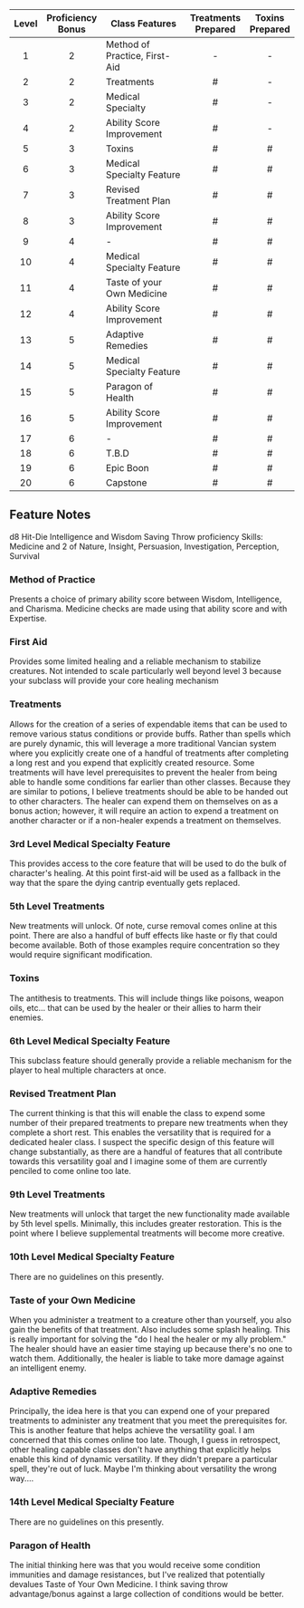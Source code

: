 | Level | Proficiency<br>Bonus | Class Features                | Treatments<br>Prepared | Toxins<br>Prepared |
| :---: | :------------------: | ----------------------------- | :--------------------: | :----------------: |
|   1   |          2           | Method of Practice, First-Aid |           -            |         -          |
|   2   |          2           | Treatments                    |           #            |         -          |
|   3   |          2           | Medical Specialty             |           #            |         -          |
|   4   |          2           | Ability Score Improvement     |           #            |         -          |
|   5   |          3           | Toxins                        |           #            |         #          |
|   6   |          3           | Medical Specialty Feature     |           #            |         #          |
|   7   |          3           | Revised Treatment Plan        |           #            |         #          |
|   8   |          3           | Ability Score Improvement     |           #            |         #          |
|   9   |          4           | -                             |           #            |         #          |
|  10   |          4           | Medical Specialty Feature     |           #            |         #          |
|  11   |          4           | Taste of your Own Medicine    |           #            |         #          |
|  12   |          4           | Ability Score Improvement     |           #            |         #          |
|  13   |          5           | Adaptive Remedies             |           #            |         #          |
|  14   |          5           | Medical Specialty Feature     |           #            |         #          |
|  15   |          5           | Paragon of Health             |           #            |         #          |
|  16   |          5           | Ability Score Improvement     |           #            |         #          |
|  17   |          6           | -                             |           #            |         #          |
|  18   |          6           | T.B.D                         |           #            |         #          |
|  19   |          6           | Epic Boon                     |           #            |         #          |
|  20   |          6           | Capstone                      |           #            |         #          |
## Feature Notes
d8 Hit-Die
Intelligence and Wisdom Saving Throw proficiency 
Skills: Medicine and 2 of Nature, Insight, Persuasion, Investigation, Perception, Survival

### Method of Practice
Presents a choice of primary ability score between Wisdom, Intelligence, and Charisma. Medicine checks are made using that ability score and with Expertise.
### First Aid
Provides some limited healing and a reliable mechanism to stabilize creatures. Not intended to scale particularly well beyond level 3 because your subclass will provide your core healing mechanism
### Treatments 
Allows for the creation of a series of expendable items that can be used to remove various status conditions or provide buffs. Rather than spells which are purely dynamic, this will leverage a more traditional Vancian system where you explicitly create one of a handful of treatments after completing a long rest and you expend that explicitly created resource. Some treatments will have level prerequisites to prevent the healer from being able to handle some conditions far earlier than other classes. Because they are similar to potions, I believe treatments should be able to be handed out to other characters. The healer can expend them on themselves on as a bonus action; however, it will require an action to expend a treatment on another character or if a non-healer expends a treatment on themselves.
### 3rd Level Medical Specialty Feature
This provides access to the core feature that will be used to do the bulk of character's healing. At this point first-aid will be used as a fallback in the way that the spare the dying cantrip eventually gets replaced.
### 5th Level Treatments
New treatments will unlock. Of note, curse removal comes online at this point. There are also a handful of buff effects like haste or fly that could become available. Both of those examples require concentration so they would require significant modification.
### Toxins 
The antithesis to treatments. This will include things like poisons, weapon oils, etc... that can be used by the healer or their allies to harm their enemies.
### 6th Level Medical Specialty Feature
This subclass feature should generally provide a reliable mechanism for the player to heal multiple characters at once.
### Revised Treatment Plan
The current thinking is that this will enable the class to expend some number of their prepared treatments to prepare new treatments when they complete a short rest. This enables the versatility that is required for a dedicated healer class. I suspect the specific design of this feature will change substantially, as there are a handful of features that all contribute towards this versatility goal and I imagine some of them are currently penciled to come online too late.
### 9th Level Treatments
New treatments will unlock that target the new functionality made available by 5th level spells. Minimally, this includes greater restoration. This is the point where I believe supplemental treatments will become more creative.
### 10th Level Medical Specialty Feature 
There are no guidelines on this presently.
### Taste of your Own Medicine 
When you administer a treatment to a creature other than yourself, you also gain the benefits of that treatment. Also includes some splash healing. This is really important for solving the "do I heal the healer or my ally problem." The healer should have an easier time staying up because there's no one to watch them. Additionally, the healer is liable to take more damage against an intelligent enemy.
### Adaptive Remedies 
Principally, the idea here is that you can expend one of your prepared treatments to administer any treatment that you meet the prerequisites for. This is another feature that helps achieve the versatility  goal. I am concerned that this comes online too late. Though, I guess in retrospect, other healing capable classes don't have anything that explicitly helps enable this kind of dynamic versatility. If they didn't prepare a particular spell, they're out of luck. Maybe I'm thinking about versatility the wrong way....
### 14th Level Medical Specialty Feature 
There are no guidelines on this presently.
### Paragon of Health 
The initial thinking here was that you would receive some condition immunities and damage resistances, but I've realized that potentially devalues Taste of Your Own Medicine. I think saving throw advantage/bonus against a large collection of conditions would be better. 
